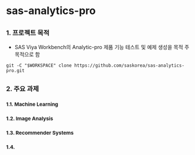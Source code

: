 # sas-analytics-pro

## <small> 1. 프로젝트 목적 </small>
- SAS Viya Workbench의 Analytic-pro 제품 기능 테스트 및 예제 생성을 목적 주 목적으로 함
```
git -C "$WORKSPACE" clone https://github.com/saskorea/sas-analytics-pro.git
```


## <small> 2. 주요 과제 </small>
### <small> 1.1. Machine Learning </small>
### <small> 1.2. Image Analysis </small>
### <small> 1.3. Recommender Systems </small>
### <small> 1.4. </small>



